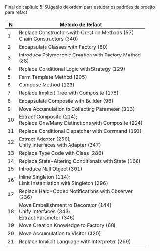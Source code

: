 

Final do capítulo 5: SUgetâo de ordem para estudar os padrôes de proejto para refact

| N  | Método de Refact                                                                           |
|----|--------------------------------------------------------------------------------------------|
| 1  | Replace Constructors with Creation Methods (57)<br>Chain Constructors (340)                |
| 2  | Encapsulate Classes with Factory (80)                                                      |
| 3  | Introduce Polymorphic Creation with Factory Method<br>(88)                                 |
| 4  | Replace Conditional Logic with Strategy (129)                                              |
| 5  | Form Template Method (205)                                                                 |
| 6  | Compose Method (123)                                                                       |
| 7  | Replace Implicit Tree with Composite (178)                                                 |
| 8  | Encapsulate Composite with Builder (96)                                                    |
| 9  | Move Accumulation to Collecting Parameter (313)                                            |
| 10 | Extract Composite (214);<br>Replace One/Many Distinctions with Composite (224)             |
| 11 | Replace Conditional Dispatcher with Command (191)                                          |
| 12 | Extract Adapter (258);<br>Unify Interfaces with Adapter (247)                              |
| 13 | Replace Type Code with Class (286)                                                         |
| 14 | Replace State-Altering Conditionals with State (166)                                       |
| 15 | Introduce Null Object (301)                                                                |
| 16 | Inline Singleton (114);<br>Limit Instantiation with Singleton (296)                        |
| 17 | Replace Hard-Coded Notifications with Observer<br>(236)                                    |
| 18 | Move Embellishment to Decorator (144)<br>Unify Interfaces (343)<br>Extract Parameter (346) |
| 19 | Move Creation Knowledge to Factory (68)                                                    |
| 20 | Move Accumulation to Visitor (320)                                                         |
| 21 | Replace Implicit Language with Interpreter (269)                                           |
